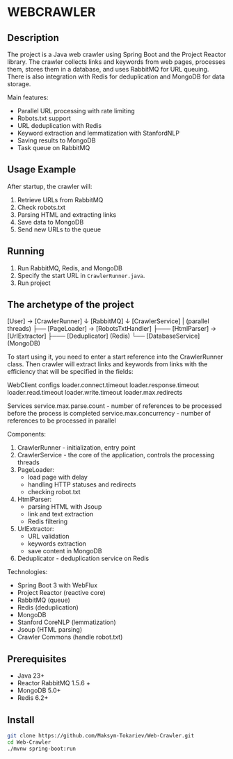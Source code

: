 # WEBCRAWLER

## Description

The project is a Java web crawler using Spring Boot and the Project Reactor library. 
The crawler collects links and keywords from web pages, processes them, 
stores them in a database, and uses RabbitMQ for URL queuing. 
There is also integration with Redis for deduplication and MongoDB for data storage.

Main features:
- Parallel URL processing with rate limiting
- Robots.txt support
- URL deduplication with Redis
- Keyword extraction and lemmatization with StanfordNLP
- Saving results to MongoDB
- Task queue on RabbitMQ

## Usage Example

After startup, the crawler will:
1. Retrieve URLs from RabbitMQ
2. Check robots.txt
3. Parsing HTML and extracting links
4. Save data to MongoDB
5. Send new URLs to the queue

## Running

1. Run RabbitMQ, Redis, and MongoDB
2. Specify the start URL in `CrawlerRunner.java`.
3. Run project

## The archetype of the project

[User] -> [CrawlerRunner]
                ↓
            [RabbitMQ]
                ↓
         [CrawlerService]
                | (parallel threads)
                ├── [PageLoader] → [RobotsTxtHandler]
                ├─── [HtmlParser] → [UrlExtractor]
                ├─── [Deduplicator] (Redis)
                └── [DatabaseService] (MongoDB)

To start using it, you need to enter a start reference into the CrawlerRunner class. 
Then crawler will extract links and keywords from 
links with the efficiency that will be specified in the fields:

 WebClient configs
loader.connect.timeout 
loader.response.timeout
loader.read.timeout
loader.write.timeout
loader.max.redirects

 Services
service.max.parse.count - number of references to be processed before the process is completed
service.max.concurrency - number of references to be processed in parallel

Components:
1. CrawlerRunner - initialization, entry point
2. CrawlerService - the core of the application, controls the processing threads
3. PageLoader:
    - load page with delay
    - handling HTTP statuses and redirects
    - checking robot.txt
4. HtmlParser:
    - parsing HTML with Jsoup
    - link and text extraction
    - Redis filtering
5. UrlExtractor:
    - URL validation
    - keywords extraction
    - save content in MongoDB
6. Deduplicator - deduplication service on Redis

Technologies:
- Spring Boot 3 with WebFlux
- Project Reactor (reactive core)
- RabbitMQ (queue)
- Redis (deduplication)
- MongoDB
- Stanford CoreNLP (lemmatization)
- Jsoup (HTML parsing)
- Crawler Commons (handle robot.txt)

## Prerequisites

- Java 23+
- Reactor RabbitMQ 1.5.6 +
- MongoDB 5.0+
- Redis 6.2+

## Install
```bash
git clone https://github.com/Maksym-Tokariev/Web-Crawler.git
cd Web-Crawler
./mvnw spring-boot:run 
